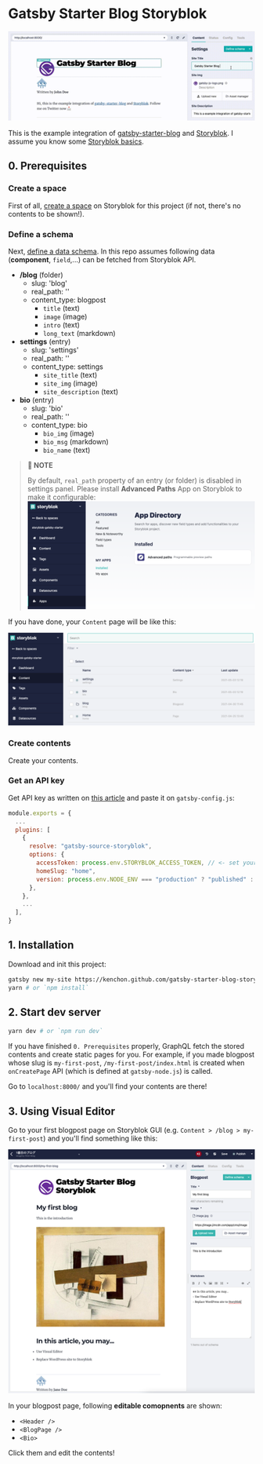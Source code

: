 # Gatsby Starter Blog Storyblok

![](./docs/title.gif)

This is the example integration of [gatsby-starter-blog](https://github.com/gatsbyjs/gatsby-starter-blog) and [Storyblok](https://www.storyblok.com/). I assume you know some [Storyblok basics](https://www.storyblok.com/docs/guide/essentials/content-structures).

## 0. Prerequisites

### Create a space

First of all, [create a space](https://www.storyblok.com/docs/guide/getting-started#create-a-space) on Storyblok for this project (if not, there's no contents to be shown!).

### Define a schema

Next, [define a data schema](https://www.storyblok.com/docs/guide/getting-started#prepared-data-structure). In this repo assumes following data (**component**, `field`,...) can be fetched from Storyblok API.

- **/blog** (folder)
  - slug: 'blog'
  - real_path: ''
  - content_type: blogpost
    - `title` (text)
    - `image` (image)
    - `intro` (text)
    - `long_text` (markdown)
- **settings** (entry)
  - slug: 'settings'
  - real_path: ''
  - content_type: settings
    - `site_title` (text)
    - `site_img` (image)
    - `site_description` (text)
- **bio** (entry)
  - slug: 'bio'
  - real_path: ''
  - content_type: bio
    - `bio_img` (image)
    - `bio_msg` (markdown)
    - `bio_name` (text)

> **📖 NOTE**
>
>By default, `real_path` property of an entry (or folder) is disabled in settings panel. Please install **Advanced Paths** App on Storyblok to make it configurable:
![](./docs/advanced-paths.png)

If you have done, your `Content` page will be like this:

![](./docs/contents.png)


### Create contents

Create your contents.

### Get an API key

Get API key as written on [this article](https://www.storyblok.com/tp/gatsby-multilanguage-website-tutorial#connect-storyblok) and paste it on `gatsby-config.js`:

```js
module.exports = {
  ...
  plugins: [
    {
      resolve: "gatsby-source-storyblok",
      options: {
        accessToken: process.env.STORYBLOK_ACCESS_TOKEN, // <- set your own
        homeSlug: "home",
        version: process.env.NODE_ENV === "production" ? "published" : "draft",
      },
    },
    ...
  ],
}
```

## 1. Installation

Download and init this project:

```bash
gatsby new my-site https://kenchon.github.com/gatsby-starter-blog-storyblok
yarn # or `npm install`
```

## 2. Start dev server

```bash
yarn dev # or `npm run dev`
```

If you have finished `0. Prerequisites` properly, GraphQL fetch the stored contents and create static pages for you. For example, if you made blogpost whose slug is `my-first-post`, `/my-first-post/index.html` is created when `onCreatePage` API (which is defined at `gatsby-node.js`) is called.

Go to `localhost:8000/` and you'll find your contents are there!

## 3. Using Visual Editor

Go to your first blogpost page on Storyblok GUI (e.g. `Content > /blog > my-first-post`) and you'll find something like this:

![](./docs/visual-editor.png)

In your blogpost page, following **editable comopnents** are shown:

- `<Header />`
- `<BlogPage />`
- `<Bio>`

Click them and edit the contents!
